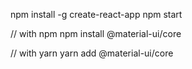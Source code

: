 ﻿npm install -g create-react-app
npm start

// with npm
npm install @material-ui/core

// with yarn
yarn add @material-ui/core